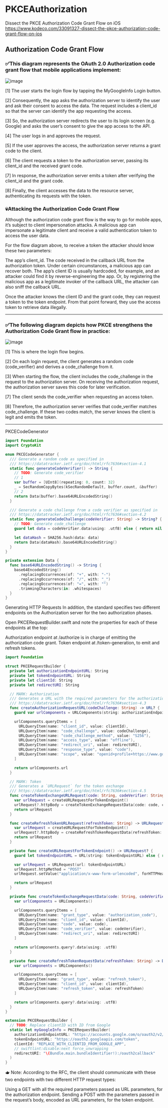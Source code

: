 # PKCEAuthorization
Dissect the PKCE Authorization Code Grant Flow on iOS
https://www.kodeco.com/33091327-dissect-the-pkce-authorization-code-grant-flow-on-ios

## Authorization Code Grant Flow
### ✅This diagram represents the OAuth 2.0 Authorization code grant flow that mobile applications implement:
![image](https://user-images.githubusercontent.com/47273077/224520620-83d29396-a6f8-46af-a407-cd600b8ce67a.png)

[1] The user starts the login flow by tapping the MyGoogleInfo Login button.

[2] Consequently, the app asks the authorization server to identify the user and ask their consent to access the data. The request includes a client_id so that the server can identify the app requesting the access.

[3] So, the authorization server redirects the user to its login screen (e.g. Google) and asks the user’s consent to give the app access to the API.

[4] The user logs in and approves the request.

[5] If the user approves the access, the authorization server returns a grant code to the client.

[6] The client requests a token to the authorization server, passing its client_id and the received grant code.

[7] In response, the authorization server emits a token after verifying the client_id and the grant code.

[8] Finally, the client accesses the data to the resource server, authenticating its requests with the token.

### 💀Attacking the Authorization Code Grant Flow

Although the authorization code grant flow is the way to go for mobile apps, it’s subject to client impersonation attacks. A malicious app can impersonate a legitimate client and receive a valid authentication token to access the user data.

For the flow diagram above, to receive a token the attacker should know these two parameters:

The app’s client_id.
The code received in the callback URL from the authorization token.
Under certain circumstances, a malicious app can recover both. The app’s client ID is usually hardcoded, for example, and an attacker could find it by reverse-engineering the app. Or, by registering the malicious app as a legitimate invoker of the callback URL, the attacker can also sniff the callback URL.

Once the attacker knows the client ID and the grant code, they can request a token to the token endpoint. From that point forward, they use the access token to retrieve data illegally.

-----

### ✅The following diagram depicts how PKCE strengthens the Authorization Code Grant flow in practice:
![image](https://user-images.githubusercontent.com/47273077/224521025-b35a8707-8dd9-4836-90ec-7831c24a7921.png)

[1] This is where the login flow begins.

[2] On each login request, the client generates a random code (code_verifier) and derives a code_challenge from it.

[3] When starting the flow, the client includes the code_challenge in the request to the authorization server. On receiving the authorization request, the authorization server saves this code for later verification.

[7] The client sends the code_verifier when requesting an access token.

[8] Therefore, the authorization server verifies that code_verifier matches code_challenge. If these two codes match, the server knows the client is legit and emits the token.

------
PKCECodeGenerator
```swift
import Foundation
import CryptoKit

enum PKCECodeGenerator {
  /// Generate a random code as specified in
  /// https://datatracker.ietf.org/doc/html/rfc7636#section-4.1
  static func generateCodeVerifier() -> String {
    // TODO: Generate code_verifier
    // 1
    var buffer = [UInt8](repeating: 0, count: 32)
    _ = SecRandomCopyBytes(kSecRandomDefault, buffer.count, &buffer)
    // 2
    return Data(buffer).base64URLEncodedString()
  }

  /// Generate a code challenge from a code verifier as specified in
  /// https://datatracker.ietf.org/doc/html/rfc7636#section-4.2
  static func generateCodeChallenge(codeVerifier: String) -> String? {
    // TODO: Generate code_challenge
    guard let data = codeVerifier.data(using: .utf8) else { return nil }

    let dataHash = SHA256.hash(data: data)
    return Data(dataHash).base64URLEncodedString()
  }
}

private extension Data {
  func base64URLEncodedString() -> String {
    base64EncodedString()
      .replacingOccurrences(of: "+", with: "-")
      .replacingOccurrences(of: "/", with: "_")
      .replacingOccurrences(of: "=", with: "")
      .trimmingCharacters(in: .whitespaces)
  }
}
```


Generating HTTP Requests
In addition, the standard specifies two different endpoints on the Authorization server for the two authorization phases.

Open PKCERequestBuilder.swift and note the properties for each of these endpoints at the top:

Authorization endpoint at /authorize is in charge of emitting the authorization code grant.
Token endpoint at /token-generation, to emit and refresh tokens.


```swift
import Foundation

struct PKCERequestBuilder {
  private let authorizationEndpointURL: String
  private let tokenEndpointURL: String
  private let clientId: String
  private let redirectURI: String

  // MARK: Authorization
  /// Generates a URL with the required parameters for the authorization endpoint
  /// https://datatracker.ietf.org/doc/html/rfc7636#section-4.3
  func createAuthorizationRequestURL(codeChallenge: String) -> URL? {
    guard var urlComponents = URLComponents(string: authorizationEndpointURL) else { return nil }

    urlComponents.queryItems = [
      URLQueryItem(name: "client_id", value: clientId),
      URLQueryItem(name: "code_challenge", value: codeChallenge),
      URLQueryItem(name: "code_challenge_method", value: "S256"),
      URLQueryItem(name: "access_type", value: "offline"),
      URLQueryItem(name: "redirect_uri", value: redirectURI),
      URLQueryItem(name: "response_type", value: "code"),
      URLQueryItem(name: "scope", value: "openid+profile+https://www.googleapis.com/auth/userinfo.profile")
    ]

    return urlComponents.url
  }

  // MARK: Token
  /// Generates a `URLRequest` for the token exchange
  /// https://datatracker.ietf.org/doc/html/rfc7636#section-4.5
  func createTokenExchangeURLRequest(code: String, codeVerifier: String) -> URLRequest? {
    var urlRequest = createURLRequestForTokenEndpoint()
    urlRequest?.httpBody = createTokenExchangeRequestData(code: code, codeVerifier: codeVerifier)
    return urlRequest
  }

  func createRefreshTokenURLRequest(refreshToken: String) -> URLRequest? {
    var urlRequest = createURLRequestForTokenEndpoint()
    urlRequest?.httpBody = createRefreshTokenRequestData(refreshToken: refreshToken)
    return urlRequest
  }

  private func createURLRequestForTokenEndpoint() -> URLRequest? {
    guard let tokenEndpointURL = URL(string: tokenEndpointURL) else { return nil }

    var urlRequest = URLRequest(url: tokenEndpointURL)
    urlRequest.httpMethod = "POST"
    urlRequest.setValue("application/x-www-form-urlencoded", forHTTPHeaderField: "Content-Type")

    return urlRequest
  }

  private func createTokenExchangeRequestData(code: String, codeVerifier: String) -> Data? {
    var urlComponents = URLComponents()

    urlComponents.queryItems = [
      URLQueryItem(name: "grant_type", value: "authorization_code"),
      URLQueryItem(name: "client_id", value: clientId),
      URLQueryItem(name: "code", value: code),
      URLQueryItem(name: "code_verifier", value: codeVerifier),
      URLQueryItem(name: "redirect_uri", value: redirectURI)
    ]

    return urlComponents.query?.data(using: .utf8)
  }

  private func createRefreshTokenRequestData(refreshToken: String) -> Data? {
    var urlComponents = URLComponents()

    urlComponents.queryItems = [
      URLQueryItem(name: "grant_type", value: "refresh_token"),
      URLQueryItem(name: "client_id", value: clientId),
      URLQueryItem(name: "refresh_token", value: refreshToken)
    ]

    return urlComponents.query?.data(using: .utf8)
  }
}

extension PKCERequestBuilder {
  // TODO: Replace clientID with ID from Google
  static let myGoogleInfo = PKCERequestBuilder(
    authorizationEndpointURL: "https://accounts.google.com/o/oauth2/v2/auth",
    tokenEndpointURL: "https://oauth2.googleapis.com/token",
    clientId: "REPLACE_WITH_CLIENTID_FROM_GOOGLE_APP",
    // swiftlint:disable:next force_unwrapping
    redirectURI: "\(Bundle.main.bundleIdentifier!):/oauth2callback"
  )
}
```
🫖 Note:
According to the RFC, the client should communicate with these two endpoints with two different HTTP request types:

Using a GET with all the required parameters passed as URL parameters, for the authorization endpoint.
Sending a POST with the parameters passed in the request’s body, encoded as URL parameters, for the token endpoint.
